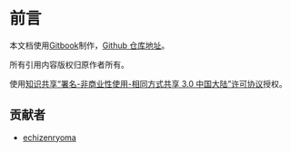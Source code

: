 # 前言

本文档使用[Gitbook](https://github.com/GitbookIO/gitbook)制作，[Github 仓库地址](https://github.com/echizenryoma/interview)。

所有引用内容版权归原作者所有。

使用[知识共享“署名-非商业性使用-相同方式共享 3.0 中国大陆”许可协议](https://creativecommons.org/licenses/by-nc-sa/3.0/cn/)授权。

## 贡献者

* [echizenryoma](https://github.com/echizenryoma)




